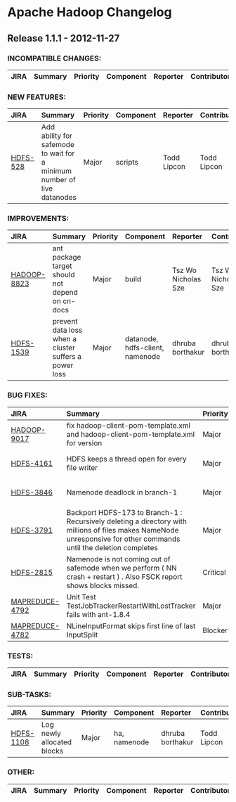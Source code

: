 # Apache Hadoop Changelog

## Release 1.1.1 - 2012-11-27

### INCOMPATIBLE CHANGES:

| JIRA | Summary | Priority | Component | Reporter | Contributor |
|:---- |:---- | :--- |:---- |:---- |:---- |


### NEW FEATURES:

| JIRA | Summary | Priority | Component | Reporter | Contributor |
|:---- |:---- | :--- |:---- |:---- |:---- |
| [HDFS-528](https://issues.apache.org/jira/browse/HDFS-528) | Add ability for safemode to wait for a minimum number of live datanodes |  Major | scripts | Todd Lipcon | Todd Lipcon |


### IMPROVEMENTS:

| JIRA | Summary | Priority | Component | Reporter | Contributor |
|:---- |:---- | :--- |:---- |:---- |:---- |
| [HADOOP-8823](https://issues.apache.org/jira/browse/HADOOP-8823) | ant package target should not depend on cn-docs |  Major | build | Tsz Wo Nicholas Sze | Tsz Wo Nicholas Sze |
| [HDFS-1539](https://issues.apache.org/jira/browse/HDFS-1539) | prevent data loss when a cluster suffers a power loss |  Major | datanode, hdfs-client, namenode | dhruba borthakur | dhruba borthakur |


### BUG FIXES:

| JIRA | Summary | Priority | Component | Reporter | Contributor |
|:---- |:---- | :--- |:---- |:---- |:---- |
| [HADOOP-9017](https://issues.apache.org/jira/browse/HADOOP-9017) | fix hadoop-client-pom-template.xml and hadoop-client-pom-template.xml for version |  Major | build | Giridharan Kesavan | Giridharan Kesavan |
| [HDFS-4161](https://issues.apache.org/jira/browse/HDFS-4161) | HDFS keeps a thread open for every file writer |  Major | hdfs-client | Suresh Srinivas | Tsz Wo Nicholas Sze |
| [HDFS-3846](https://issues.apache.org/jira/browse/HDFS-3846) | Namenode deadlock in branch-1 |  Major | namenode | Tsz Wo Nicholas Sze | Brandon Li |
| [HDFS-3791](https://issues.apache.org/jira/browse/HDFS-3791) | Backport HDFS-173 to Branch-1 :  Recursively deleting a directory with millions of files makes NameNode unresponsive for other commands until the deletion completes |  Major | namenode | Uma Maheswara Rao G | Uma Maheswara Rao G |
| [HDFS-2815](https://issues.apache.org/jira/browse/HDFS-2815) | Namenode is not coming out of safemode when we perform ( NN crash + restart ) .  Also FSCK report shows blocks missed. |  Critical | namenode | Uma Maheswara Rao G | Uma Maheswara Rao G |
| [MAPREDUCE-4792](https://issues.apache.org/jira/browse/MAPREDUCE-4792) | Unit Test TestJobTrackerRestartWithLostTracker fails with ant-1.8.4 |  Major | test | Amir Sanjar | Amir Sanjar |
| [MAPREDUCE-4782](https://issues.apache.org/jira/browse/MAPREDUCE-4782) | NLineInputFormat skips first line of last InputSplit |  Blocker | client | Mark Fuhs | Mark Fuhs |


### TESTS:

| JIRA | Summary | Priority | Component | Reporter | Contributor |
|:---- |:---- | :--- |:---- |:---- |:---- |


### SUB-TASKS:

| JIRA | Summary | Priority | Component | Reporter | Contributor |
|:---- |:---- | :--- |:---- |:---- |:---- |
| [HDFS-1108](https://issues.apache.org/jira/browse/HDFS-1108) | Log newly allocated blocks |  Major | ha, namenode | dhruba borthakur | Todd Lipcon |


### OTHER:

| JIRA | Summary | Priority | Component | Reporter | Contributor |
|:---- |:---- | :--- |:---- |:---- |:---- |


